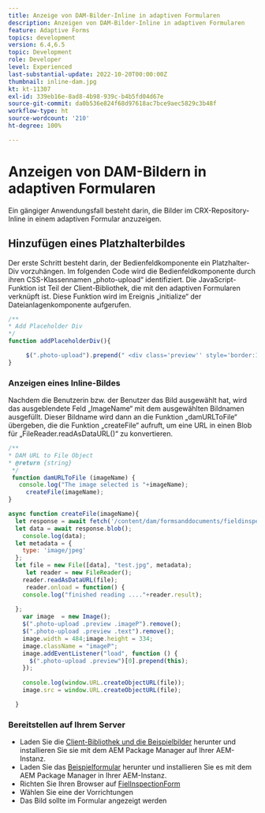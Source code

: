 ```yaml
---
title: Anzeige von DAM-Bilder-Inline in adaptiven Formularen
description: Anzeigen von DAM-Bilder-Inline in adaptiven Formularen
feature: Adaptive Forms
topics: development
version: 6.4,6.5
topic: Development
role: Developer
level: Experienced
last-substantial-update: 2022-10-20T00:00:00Z
thumbnail: inline-dam.jpg
kt: kt-11307
exl-id: 339eb16e-8ad8-4b98-939c-b4b5fd04d67e
source-git-commit: da0b536e824f68d97618ac7bce9aec5829c3b48f
workflow-type: ht
source-wordcount: '210'
ht-degree: 100%

---
```


# Anzeigen von DAM-Bildern in adaptiven Formularen

Ein gängiger Anwendungsfall besteht darin, die Bilder im CRX-Repository-Inline in einem adaptiven Formular anzuzeigen.

## Hinzufügen eines Platzhalterbildes

Der erste Schritt besteht darin, der Bedienfeldkomponente ein Platzhalter-Div vorzuhängen. Im folgenden Code wird die Bedienfeldkomponente durch ihren CSS-Klassennamen „photo-upload“ identifiziert. Die JavaScript-Funktion ist Teil der Client-Bibliothek, die mit den adaptiven Formularen verknüpft ist. Diese Funktion wird im Ereignis „initialize“ der Dateianlagenkomponente aufgerufen.

```javascript
/**
* Add Placeholder Div
*/
function addPlaceholderDiv(){

     $(".photo-upload").prepend(" <div class='preview'' style='border:1px dotted;height:225px;width:175px;text-align:center'><br><br><div class='text'>The Image will appear here</div></div><br>");
}
```

### Anzeigen eines Inline-Bildes

Nachdem die Benutzerin bzw. der Benutzer das Bild ausgewählt hat, wird das ausgeblendete Feld „ImageName“ mit dem ausgewählten Bildnamen ausgefüllt. Dieser Bildname wird dann an die Funktion „damURLToFile“ übergeben, die die Funktion „createFile“ aufruft, um eine URL in einen Blob für „FileReader.readAsDataURL()“ zu konvertieren.

```javascript
/**
* DAM URL to File Object
* @return {string} 
 */
 function damURLToFile (imageName) {
   console.log("The image selected is "+imageName);
     createFile(imageName);
}
```

```javascript
async function createFile(imageName){
  let response = await fetch('/content/dam/formsanddocuments/fieldinspection/images/'+imageName);
  let data = await response.blob();
    console.log(data);
  let metadata = {
    type: 'image/jpeg'
  };
  let file = new File([data], "test.jpg", metadata);
     let reader = new FileReader();
    reader.readAsDataURL(file);
     reader.onload = function() {
    console.log("finished reading ...."+reader.result);
    
  };
    var image  = new Image();
    $(".photo-upload .preview .imageP").remove();
    $(".photo-upload .preview .text").remove();
    image.width = 484;image.height = 334;
    image.className = "imageP";
    image.addEventListener("load", function () {
      $(".photo-upload .preview")[0].prepend(this);
    });
    
    console.log(window.URL.createObjectURL(file));
    image.src = window.URL.createObjectURL(file);

  }
```

### Bereitstellen auf Ihrem Server

* Laden Sie die [Client-Bibliothek und die Beispielbilder](assets/InlineDAMImage.zip) herunter und installieren Sie sie mit dem AEM Package Manager auf Ihrer AEM-Instanz.
* Laden Sie das [Beispielformular](assets/FieldInspectionForm.zip) herunter und installieren Sie es mit dem AEM Package Manager in Ihrer AEM-Instanz.
* Richten Sie Ihren Browser auf [FielInspectionForm](http://localhost:4502/content/dam/formsanddocuments/fieldinspection/fieldinspection/jcr:content?wcmmode=disabled)
* Wählen Sie eine der Vorrichtungen
* Das Bild sollte im Formular angezeigt werden
